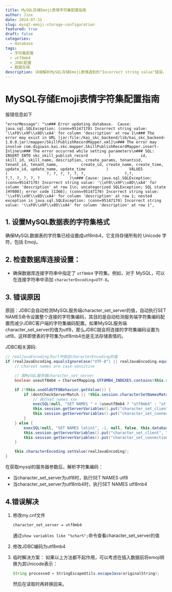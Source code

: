 ```yaml
---
title: MySQL存储Emoji表情字符集配置指南
author: Jinx
date: 2024-07-31
slug: mysql-emoji-storage-configuration
featured: true
draft: false
categories:
  - database
tags:
  - 字符集配置
  - utf8mb4
  - JDBC配置
  - 数据存储
description: 详细解析MySQL存储Emoji表情遇到的"Incorrect string value"错误，包括数据库字符集配置、JDBC连接设置、服务端character_set_server参数调整等完整解决方案
---
```


# MySQL存储Emoji表情字符集配置指南

报错信息如下

```
"errorMessage": "\n### Error updating database.  Cause: java.sql.SQLException: (conn=95147170) Incorrect string value: '\\xF0\\x9F\\x8D\\xA4' for column 'description' at row 1\n### The error may exist in URL [jar:file:/kai_skc_backend/lib/kai_skc_backend-1.0.0.jar!/mapper/SkillPublishRecordMapper.xml]\n### The error may involve com.digiwin.kai.skc.mapper.SkillPublishRecordMapper.insert-Inline\n### The error occurred while setting parameters\n### SQL: INSERT INTO skc_skill_publish_record         (             id, skill_id, skill_name, description, create_params, tenantsid, tenant_id, tenant_name,          create_id, create_name, create_time, update_id, update_name, update_time         )         VALUES             (                 ?, ?, ?, ?, ?, ?,                 ?,?,              ?,?, ?, ?, ?, ?             )\n### Cause: java.sql.SQLException: (conn=95147170) Incorrect string value: '\\xF0\\x9F\\x8D\\xA4' for column 'description' at row 1\n; uncategorized SQLException; SQL state [HY000]; error code [1366]; (conn=95147170) Incorrect string value: '\\xF0\\x9F\\x8D\\xA4' for column 'description' at row 1; nested exception is java.sql.SQLException: (conn=95147170) Incorrect string value: '\\xF0\\x9F\\x8D\\xA4' for column 'description' at row 1",
```

## 1. 设置MySQL数据表的字符集格式

确保MySQL数据表的字符集已经设置成utf8mb4，它支持存储所有的 Unicode 字符，包括 Emoji。

## 2. **检查数据库连接设置**：

- 确保数据库连接字符串中指定了 `utf8mb4` 字符集。例如，对于 MySQL，可以在连接字符串中添加 `characterEncoding=UTF-8`。

## 3. 错误原因

原因：JDBC会自动检测MySQL服务端character_set_server的值，自动执行SET NAMES命令设置整个连接的字符集编码，其目的是自动检测服务端字符集编码配置而减少JDBC客户端的字符集编码配置。如果MySQL服务端character_set_server的值为utf8，那么JDBC就会将连接的字符集编码设置为utf8，这样即使表的字符集为utf8mb4也是无法存储表情的。

JDBC相关源码:

```java
// realJavaEncoding为url中指定characterEncoding的值
if (realJavaEncoding.equalsIgnoreCase("UTF-8") || realJavaEncoding.equalsIgnoreCase("UTF8")) {
	// charset names are case-sensitive

	// 取MySQL服务端character_set_server
	boolean useutf8mb4 = CharsetMapping.UTF8MB4_INDEXES.contains(this.session.getServerDefaultCollationIndex());

	if (!this.useOldUTF8Behavior.getValue()) {
		if (dontCheckServerMatch || !this.session.characterSetNamesMatches("utf8") || (!this.session.characterSetNamesMatches("utf8mb4"))) {
			// 执行set names xxx
			execSQL(null, "SET NAMES " + (useutf8mb4 ? "utf8mb4" : "utf8"), -1, null, false, this.database, null, false);
			this.session.getServerVariables().put("character_set_client", useutf8mb4 ? "utf8mb4" : "utf8");
			this.session.getServerVariables().put("character_set_connection", useutf8mb4 ? "utf8mb4" : "utf8");
		}
	} else {
		execSQL(null, "SET NAMES latin1", -1, null, false, this.database, null, false);
		this.session.getServerVariables().put("character_set_client", "latin1");
		this.session.getServerVariables().put("character_set_connection", "latin1");
	}

	this.characterEncoding.setValue(realJavaEncoding);
}
```

在获取mysql的服务器参数后，解析字符集编码：

- 当character_set_server为utf8时，执行SET NAMES utf8
- 当character_set_server为utf8mb4时，执行SET NAMES utf8mb4

## 4.错误解决

1. 修改my.cnf文件

   ```sh
   character_set_server = utf8mb4
   ```

   通过`show variables like "%char%";`命令查看character_set_server的值

2. 修改JDBC编码为utf8mb4

3. 临时解决方案： 如果以上方法都不起作用，可以考虑在插入数据前将emoji转换为其Unicode表示：

   ```java
   String processed = StringEscapeUtils.escapeJava(originalString);
   ```

   然后在读取时再转换回来。
